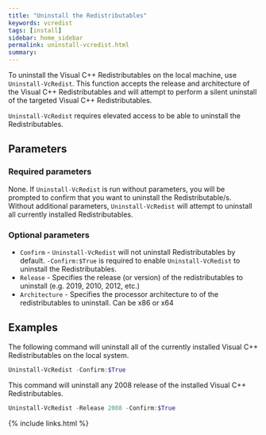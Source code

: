 ```yaml
---
title: "Uninstall the Redistributables"
keywords: vcredist
tags: [install]
sidebar: home_sidebar
permalink: uninstall-vcredist.html
summary: 
---
```

To uninstall the Visual C++ Redistributables on the local machine, use `Uninstall-VcRedist`. This function accepts the release and architecture of the Visual C++ Redistributables and will attempt to perform a silent uninstall of the targeted Visual C++ Redistributables.

`Uninstall-VcRedist` requires elevated access to be able to uninstall the Redistributables.

## Parameters

### Required parameters

None. If `Uninstall-VcRedist` is run without parameters, you will be prompted to confirm that you want to uninstall the Redistributable/s. Without additional parameters, `Uninstall-VcRedist` will attempt to uninstall all currently installed Redistributables.

### Optional parameters

* `Confirm` - `Uninstall-VcRedist` will not uninstall Redistributables by default. `-Confirm:$True` is required to enable `Uninstall-VcRedist` to uninstall the Redistributables.
* `Release` - Specifies the release (or version) of the redistributables to uninstall (e.g. 2019, 2010, 2012, etc.)
* `Architecture` - Specifies the processor architecture to of the redistributables to uninstall. Can be x86 or x64

## Examples

The following command will uninstall all of the currently installed Visual C++ Redistributables on the local system.

```powershell
Uninstall-VcRedist -Confirm:$True
```

This command will uninstall any 2008 release of the installed Visual C++ Redistributables.

```powershell
Uninstall-VcRedist -Release 2008 -Confirm:$True
```

{% include links.html %}
